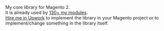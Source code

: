 My core library for Magento 2.  
It is already used by [130+ my modules](https://github.com/topics/mage2pro).  
[Hire me in Upwork](https://www.upwork.com/fl/mage2pro) to implement the library in your Magento project or to implement/change something in the library itself. 